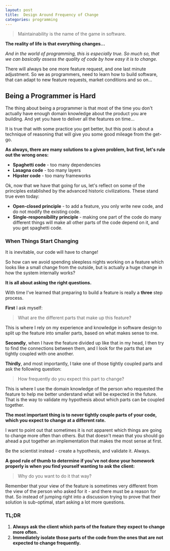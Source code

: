 ```yaml
---
layout: post
title:  Design Around Frequency of Change
categories: programming
---
```


> Maintainability is the name of the game in software.

**The reality of life is that everything changes...**

*And in the world of programming, this is especially true. So much so, that we can basically assess the quality of code by how easy it is to change.*

There will always be one more feature request, and one last minute adjustment. So we as programmers, need to learn how to build software, that can adapt to new feature requests, market conditions and so on...

## Being a Programmer is Hard

The thing about being a programmer is that most of the time you don't actually have enough domain knowledge about the product you are building. And yet you have to deliver all the features on time...

It is true that with some practice you get better, but this post is about a technique of reasoning that will give you some good mileage from the get-go.

**As always, there are many solutions to a given problem, but first, let's rule out the wrong ones:**

- **Spaghetti code** - too many dependencies
- **Lasagna code** - too many layers
- **Hipster code** - too many frameworks

Ok, now that we have that going for us, let's reflect on some of the principles established by the advanced historic civilizations. These stand true even today:

- **Open-closed principle** - to add a feature, you only write new code, and do not modify the existing code.
- **Single-responsibility principle** - making one part of the code do many different things will make all other parts of the code depend on it, and you get spaghetti code.

### When Things Start Changing

It is inevitable, our code will have to change!

So how can we avoid spending sleepless nights working on a feature which looks like a small change from the outside, but is actually a huge change in how the system internally works?

**It is all about asking the right questions.**

With time I've learned that preparing to build a feature is really a **three** step process.

**First** I ask myself:

> What are the different parts that make up this feature?

This is where I rely on my experience and knowledge in software design to split up the feature into smaller parts, based on what makes sense to me.

**Secondly**, when I have the feature divided up like that in my head, I then try to find the connections between them, and I look for the parts that are tightly coupled with one another.

**Thirdly**, and most importantly, I take one of those tightly coupled parts and ask the following question:

> How frequently do you expect this part to change?


This is where I use the domain knowledge of the person who requested the feature to help me better understand what will be expected in the future. That is the way to validate my hypothesis about which parts can be coupled together.

**The most important thing is to never tightly couple parts of your code, which you expect to change at a different rate.**

I want to point out that sometimes it is not apparent which things are going to change more often than others. But that doesn't mean that you should go ahead a put together an implementation that makes the most sense at first.

Be the scientist instead - create a hypothesis, and validate it. Always.

**A good rule of thumb to determine if you've not done your homework properly is when you find yourself wanting to ask the client:**

> Why do you want to do it that way?

Remember that your view of the feature is sometimes very different from the view of the person who asked for it - and there must be a reason for that. So instead of jumping right into a discussion trying to prove that their solution is sub-optimal, start asking a lot more questions.

### TL;DR

1. **Always ask the client which parts of the feature they expect to change more often.**
2. **Immediately isolate those parts of the code from the ones that are not expected to change frequently.**




